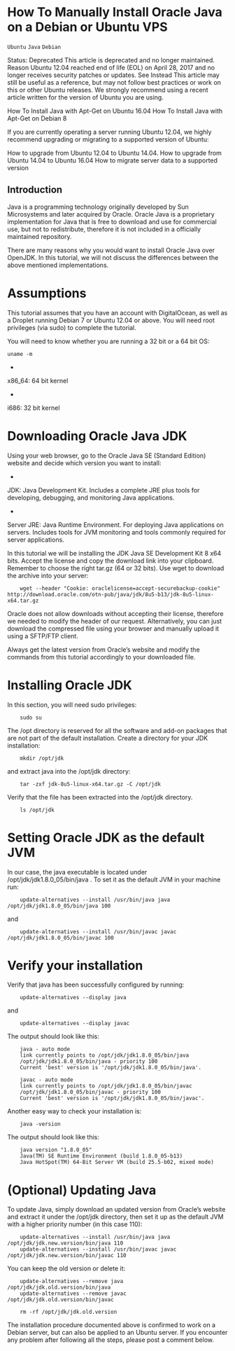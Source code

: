 # How To Manually Install Oracle Java on a Debian or Ubuntu VPS

```Ubuntu``` ```Java``` ```Debian```


Status: Deprecated
This article is deprecated and no longer maintained.
Reason
Ubuntu 12.04 reached end of life (EOL) on April 28, 2017 and no longer receives security patches or updates.
See Instead
This article may still be useful as a reference, but may not follow best practices or work on this or other Ubuntu releases. We strongly recommend using a recent article written for the version of Ubuntu you are using.

How To Install Java with Apt-Get on Ubuntu 16.04
How To Install Java with Apt-Get on Debian 8

If you are currently operating a server running Ubuntu 12.04, we highly recommend upgrading or migrating to a supported version of Ubuntu:

How to upgrade from Ubuntu 12.04 to Ubuntu 14.04.
How to upgrade from Ubuntu 14.04 to Ubuntu 16.04
How to migrate server data to a supported version


## Introduction


Java is a programming technology originally developed by Sun Microsystems and later acquired by Oracle. Oracle Java is a proprietary implementation for Java that is free to download and use for commercial use, but not to redistribute, therefore it is not included in a officially maintained repository.


There are many reasons why you would want to install Oracle Java over OpenJDK. In this tutorial, we will not discuss the differences between the above mentioned implementations.


# Assumptions


This tutorial assumes that you have an account with DigitalOcean, as well as a Droplet running Debian 7 or Ubuntu 12.04 or above. You will need root privileges (via sudo) to complete the tutorial.


You will need to know whether you are running a 32 bit or a 64 bit OS:


```
uname -m

```


- 
x86_64: 64 bit kernel

- 
i686: 32 bit kernel


# Downloading Oracle Java JDK


Using your web browser, go to the Oracle Java SE (Standard Edition) website and decide which version you want to install:


- 
JDK: Java Development Kit. Includes a complete JRE plus tools for developing, debugging, and monitoring Java applications.

- 
Server JRE: Java Runtime Environment. For deploying Java applications on servers. Includes tools for JVM monitoring and tools commonly required for server applications.


In this tutorial we will be installing the JDK Java SE Development Kit 8 x64 bits. Accept the license and copy the download link into your clipboard. Remember to choose the right tar.gz (64 or 32 bits). Use wget to download the archive into your server:


```
    wget --header "Cookie: oraclelicense=accept-securebackup-cookie" http://download.oracle.com/otn-pub/java/jdk/8u5-b13/jdk-8u5-linux-x64.tar.gz

```


Oracle does not allow downloads without accepting their license, therefore we needed to modify the header of our request. Alternatively, you can just download the compressed file using your browser and manually upload it using a SFTP/FTP client.


Always get the latest version from Oracle’s website and modify the commands from this tutorial accordingly to your downloaded file.


# Installing Oracle JDK


In this section, you will need sudo privileges:


```
    sudo su

```


The /opt directory is reserved for all the software and add-on packages that are not part of the default installation. Create a directory for your JDK installation:


```
    mkdir /opt/jdk

```


and extract java into the /opt/jdk directory:


```
    tar -zxf jdk-8u5-linux-x64.tar.gz -C /opt/jdk

```


Verify that the file has been extracted into the /opt/jdk directory.


```
    ls /opt/jdk

```


# Setting Oracle JDK as the default JVM


In our case, the java executable is located under /opt/jdk/jdk1.8.0_05/bin/java . To set it as the default JVM in your machine run:


```
    update-alternatives --install /usr/bin/java java /opt/jdk/jdk1.8.0_05/bin/java 100

```


and


```
    update-alternatives --install /usr/bin/javac javac /opt/jdk/jdk1.8.0_05/bin/javac 100

```


# Verify your installation


Verify that java has been successfully configured by running:


```
    update-alternatives --display java

```


and


```
    update-alternatives --display javac

```


The output should look like this:


```
    java - auto mode
    link currently points to /opt/jdk/jdk1.8.0_05/bin/java
    /opt/jdk/jdk1.8.0_05/bin/java - priority 100
    Current 'best' version is '/opt/jdk/jdk1.8.0_05/bin/java'.

    javac - auto mode
    link currently points to /opt/jdk/jdk1.8.0_05/bin/javac
    /opt/jdk/jdk1.8.0_05/bin/javac - priority 100
    Current 'best' version is '/opt/jdk/jdk1.8.0_05/bin/javac'.

```


Another easy way to check your installation is:


```
    java -version

```


The output should look like this:


```
    java version "1.8.0_05"
    Java(TM) SE Runtime Environment (build 1.8.0_05-b13)
    Java HotSpot(TM) 64-Bit Server VM (build 25.5-b02, mixed mode)

```


# (Optional) Updating Java


To update Java, simply download an updated version from Oracle’s website and extract it under the /opt/jdk directory, then set it up as the default JVM with a higher priority number (in this case 110):


```
    update-alternatives --install /usr/bin/java java /opt/jdk/jdk.new.version/bin/java 110
    update-alternatives --install /usr/bin/javac javac /opt/jdk/jdk.new.version/bin/javac 110

```


You can keep the old version or delete it:


```
    update-alternatives --remove java /opt/jdk/jdk.old.version/bin/java
    update-alternatives --remove javac /opt/jdk/jdk.old.version/bin/javac
    
    rm -rf /opt/jdk/jdk.old.version

```


The installation procedure documented above is confirmed to work on a Debian server, but can also be applied to an Ubuntu server. If you encounter any problem after following all the steps, please post a comment below.


